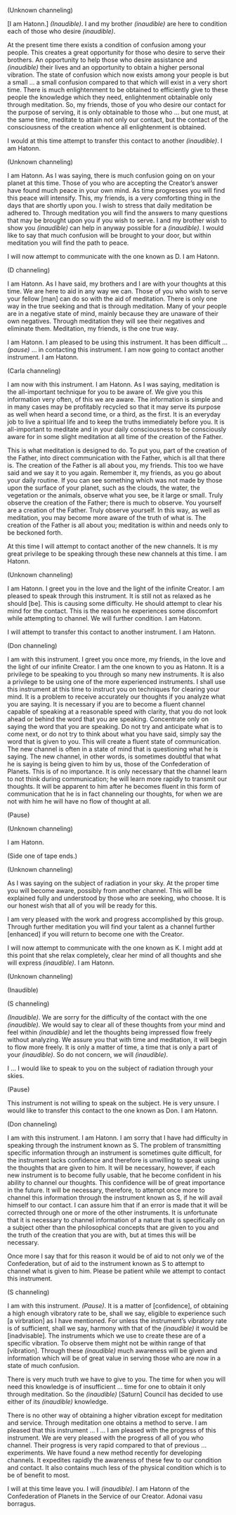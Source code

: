 <p class="channel-type">(Unknown channeling)</p>
<p>[I am Hatonn.] <em>(Inaudible)</em>. I and my brother <em>(inaudible)</em> are here to condition each of those who desire <em>(inaudible)</em>.</p>
<p>At the present time there exists a condition of confusion among your people. This creates a great opportunity for those who desire to serve their brothers. An opportunity to help those who desire assistance and <em>(inaudible)</em> their lives and an opportunity to obtain a higher personal vibration. The state of confusion which now exists among your people is but a small … a small confusion compared to that which will exist in a very short time. There is much enlightenment to be obtained to efficiently give to these people the knowledge which they need, enlightenment obtainable only through meditation. So, my friends, those of you who desire our contact for the purpose of serving, it is only obtainable to those who … but one must, at the same time, meditate to attain not only our contact, but the contact of the consciousness of the creation whence all enlightenment is obtained.</p>
<p>I would at this time attempt to transfer this contact to another <em>(inaudible)</em>. I am Hatonn.</p>
<p class="channel-type">(Unknown channeling)</p>
<p>I am Hatonn. As I was saying, there is much confusion going on on your planet at this time. Those of you who are accepting the Creator’s answer have found much peace in your own mind. As time progresses you will find this peace will intensify. This, my friends, is a very comforting thing in the days that are shortly upon you. I wish to stress that daily meditation be adhered to. Through meditation you will find the answers to many questions that may be brought upon you if you wish to serve. I and my brother wish to show you <em>(inaudible)</em> can help in anyway possible for a <em>(inaudible)</em>. I would like to say that much confusion will be brought to your door, but within meditation you will find the path to peace.</p>
<p>I will now attempt to communicate with the one known as D. I am Hatonn.</p>
<p class="channel-type">(D channeling)</p>
<p>I am Hatonn. As I have said, my brothers and I are with your thoughts at this time. We are here to aid in any way we can. Those of you who wish to serve your fellow [man] can do so with the aid of meditation. There is only one way in the true seeking and that is through meditation. Many of your people are in a negative state of mind, mainly because they are unaware of their own negatives. Through meditation they will see their negatives and eliminate them. Meditation, my friends, is the one true way.</p>
<p>I am Hatonn. I am pleased to be using this instrument. It has been difficult … <em>(pause)</em> … in contacting this instrument. I am now going to contact another instrument. I am Hatonn.</p>
<p class="channel-type">(Carla channeling)</p>
<p>I am now with this instrument. I am Hatonn. As I was saying, meditation is the all-important technique for you to be aware of. We give you this information very often, of this we are aware. The information is simple and in many cases may be profitably recycled so that it may serve its purpose as well when heard a second time, or a third, as the first. It is an everyday job to live a spiritual life and to keep the truths immediately before you. It is all-important to meditate and in your daily consciousness to be consciously aware for in some slight meditation at all time of the creation of the Father.</p>
<p>This is what meditation is designed to do. To put you, part of the creation of the Father, into direct communication with the Father, which is all that there is. The creation of the Father is all about you, my friends. This too we have said and we say it to you again. Remember it, my friends, as you go about your daily routine. If you can see something which was not made by those upon the surface of your planet, such as the clouds, the water, the vegetation or the animals, observe what you see, be it large or small. Truly observe the creation of the Father; there is much to observe. You yourself are a creation of the Father. Truly observe yourself. In this way, as well as meditation, you may become more aware of the truth of what is. The creation of the Father is all about you; meditation is within and needs only to be beckoned forth.</p>
<p>At this time I will attempt to contact another of the new channels. It is my great privilege to be speaking through these new channels at this time. I am Hatonn.</p>
<p class="channel-type">(Unknown channeling)</p>
<p>I am Hatonn. I greet you in the love and the light of the infinite Creator. I am pleased to speak through this instrument. It is still not as relaxed as he should [be]. This is causing some difficulty. He should attempt to clear his mind for the contact. This is the reason he experiences some discomfort while attempting to channel. We will further condition. I am Hatonn.</p>
<p>I will attempt to transfer this contact to another instrument. I am Hatonn.</p>
<p class="channel-type">(Don channeling)</p>
<p>I am with this instrument. I greet you once more, my friends, in the love and the light of our infinite Creator. I am the one known to you as Hatonn. It is a privilege to be speaking to you through so many new instruments. It is also a privilege to be using one of the more experienced instruments. I shall use this instrument at this time to instruct you on techniques for clearing your mind. It is a problem to receive accurately our thoughts if you analyze what you are saying. It is necessary if you are to become a fluent channel capable of speaking at a reasonable speed with clarity, that you do not look ahead or behind the word that you are speaking. Concentrate only on saying the word that you are speaking. Do not try and anticipate what is to come next, or do not try to think about what you have said, simply say the word that is given to you. This will create a fluent state of communication. The new channel is often in a state of mind that is questioning what he is saying. The new channel, in other words, is sometimes doubtful that what he is saying is being given to him by us, those of the Confederation of Planets. This is of no importance. It is only necessary that the channel learn to not think during communication; he will learn more rapidly to transmit our thoughts. It will be apparent to him after he becomes fluent in this form of communication that he is in fact channeling our thoughts, for when we are not with him he will have no flow of thought at all.</p>
<p class="comment">(Pause)</p>
<p class="channel-type">(Unknown channeling)</p>
<p>I am Hatonn.</p>
<p class="comment">(Side one of tape ends.)</p>
<p class="channel-type">(Unknown channeling)</p>
<p>As I was saying on the subject of radiation in your sky. At the proper time you will become aware, possibly from another channel. This will be explained fully and understood by those who are seeking, who choose. It is our honest wish that all of you will be ready for this.</p>
<p>I am very pleased with the work and progress accomplished by this group. Through further meditation you will find your talent as a channel further [enhanced] if you will return to become one with the Creator.</p>
<p>I will now attempt to communicate with the one known as K. I might add at this point that she relax completely, clear her mind of all thoughts and she will express <em>(inaudible)</em>. I am Hatonn.</p>
<p class="channel-type">(Unknown channeling)</p>
<p class="comment">(Inaudible)</p>
<p class="channel-type">(S channeling)</p>
<p><em>(Inaudible)</em>. We are sorry for the difficulty of the contact with the one <em>(inaudible)</em>. We would say to clear all of these thoughts from your mind and feel within <em>(inaudible)</em> and let the thoughts being impressed flow freely without analyzing. We assure you that with time and meditation, it will begin to flow more freely. It is only a matter of time, a time that is only a part of your <em>(inaudible)</em>. So do not concern, we will <em>(inaudible)</em>.</p>
<p>I … I would like to speak to you on the subject of radiation through your skies.</p>
<p class="comment">(Pause)</p>
<p>This instrument is not willing to speak on the subject. He is very unsure. I would like to transfer this contact to the one known as Don. I am Hatonn.</p>
<p class="channel-type">(Don channeling)</p>
<p>I am with this instrument. I am Hatonn. I am sorry that I have had difficulty in speaking through the instrument known as S. The problem of transmitting specific information through an instrument is sometimes quite difficult, for the instrument lacks confidence and therefore is unwilling to speak using the thoughts that are given to him. It will be necessary, however, if each new instrument is to become fully usable, that he become confident in his ability to channel our thoughts. This confidence will be of great importance in the future. It will be necessary, therefore, to attempt once more to channel this information through the instrument known as S, if he will avail himself to our contact. I can assure him that if an error is made that it will be corrected through one or more of the other instruments. It is unfortunate that it is necessary to channel information of a nature that is specifically on a subject other than the philosophical concepts that are given to you and the truth of the creation that you are with, but at times this will be necessary.</p>
<p>Once more I say that for this reason it would be of aid to not only we of the Confederation, but of aid to the instrument known as S to attempt to channel what is given to him. Please be patient while we attempt to contact this instrument.</p>
<p class="channel-type">(S channeling)</p>
<p>I am with this instrument. <em>(Pause)</em>. It is a matter of [confidence], of obtaining a high enough vibratory rate to be, shall we say, eligible to experience such [a virbration] as I have mentioned. For unless the instrument’s vibratory rate is of sufficient, shall we say, harmony with that of the <em>(inaudible)</em> it would be [inadvisable]. The instruments which we use to create these are of a specific vibration. To observe them might not be within range of that [vibration]. Through these <em>(inaudible)</em> much awareness will be given and information which will be of great value in serving those who are now in a state of much confusion.</p>
<p>There is very much truth we have to give to you. The time for when you will need this knowledge is of insufficient … time for one to obtain it only through meditation. So the <em>(inaudible)</em> [Saturn] Council has decided to use either of its <em>(inaudible)</em> knowledge.</p>
<p>There is no other way of obtaining a higher vibration except for meditation and service. Through meditation one obtains a method to serve. I am pleased that this instrument … I … I am pleased with the progress of this instrument. We are very pleased with the progress of all of you who channel. Their progress is very rapid compared to that of previous … experiments. We have found a new method recently for developing channels. It expedites rapidly the awareness of these few to our condition and contact. It also contains much less of the physical condition which is to be of benefit to most.</p>
<p>I will at this time leave you. I will <em>(inaudible)</em>. I am Hatonn of the Confederation of Planets in the Service of our Creator. Adonai vasu borragus.</p>